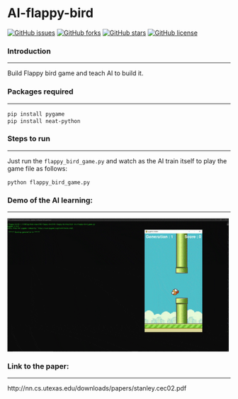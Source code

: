 # AI-flappy-bird

[![GitHub issues](https://img.shields.io/github/issues/PraveenKumarSridhar/AI-flappy-bird?style=for-the-badge)](https://github.com/PraveenKumarSridhar/AI-flappy-bird/issues)
[![GitHub forks](https://img.shields.io/github/forks/PraveenKumarSridhar/AI-flappy-bird?style=for-the-badge)](https://github.com/PraveenKumarSridhar/AI-flappy-bird/network)
[![GitHub stars](https://img.shields.io/github/stars/PraveenKumarSridhar/AI-flappy-bird?style=for-the-badge)](https://github.com/PraveenKumarSridhar/AI-flappy-bird/stargazers)
[![GitHub license](https://img.shields.io/github/license/PraveenKumarSridhar/AI-flappy-bird?style=for-the-badge)](https://github.com/PraveenKumarSridhar/AI-flappy-bird/blob/main/LICENSE)


### Introduction
<hr/>

Build Flappy bird game and teach AI to build it.

### Packages required
<hr/>

```
pip install pygame
pip install neat-python
```

### Steps to run
<hr/>

Just run the `flappy_bird_game.py` and watch as the AI train itself to play the game file as follows:

```
python flappy_bird_game.py 
```

### Demo of the AI learning:
<hr/>

<img align="center" alt="GIF" src="https://raw.githubusercontent.com/PraveenKumarSridhar/AI-flappy-bird/main/assets/Ai-playing.gif" width="500" height="300" />

### Link to the paper:
<hr/>
http://nn.cs.utexas.edu/downloads/papers/stanley.cec02.pdf

